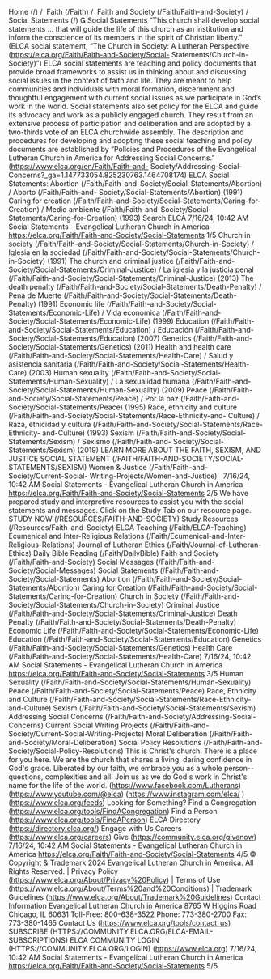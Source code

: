 Home (/) /  Faith (/Faith) /  Faith and Society (/Faith/Faith-and-Society) /  Social Statements
(/)

Social Statements
“This church shall develop social statements … that will guide the life of this church as an institution
and inform the conscience of its members in the spirit of Christian liberty.” (ELCA social statement,
“The Church in Society: A Lutheran Perspective (https://elca.org/Faith/Faith-and-Society/Social-
Statements/Church-in-Society)”)
ELCA social statements are teaching and policy documents that provide broad frameworks to assist
us in thinking about and discussing social issues in the context of faith and life. They are meant to
help communities and individuals with moral formation, discernment and thoughtful engagement with
current social issues as we participate in God’s work in the world. Social statements also set policy for
the ELCA and guide its advocacy and work as a publicly engaged church. They result from an
extensive process of participation and deliberation and are adopted by a two-thirds vote of an ELCA
churchwide assembly.
The description and procedures for developing and adopting these social teaching and policy
documents are established by “Policies and Procedures of the Evangelical Lutheran Church in
America for Addressing Social Concerns.” (https://www.elca.org/en/Faith/Faith-and-
Society/Addressing-Social-Concerns?_ga=1.147733054.825230763.1464708174)
ELCA Social Statements:
Abortion (/Faith/Faith-and-Society/Social-Statements/Abortion) / Aborto (/Faith/Faith-and-
Society/Social-Statements/Abortion) (1991)
Caring for creation (/Faith/Faith-and-Society/Social-Statements/Caring-for-Creation) / Medio
ambiente (/Faith/Faith-and-Society/Social-Statements/Caring-for-Creation) (1993)
Search ELCA
7/16/24, 10:42 AM
Social Statements - Evangelical Lutheran Church in America
https://elca.org/Faith/Faith-and-Society/Social-Statements
1/5
Church in society (/Faith/Faith-and-Society/Social-Statements/Church-in-Society) / Iglesia en la
sociedad (/Faith/Faith-and-Society/Social-Statements/Church-in-Society) (1991)
The church and criminal justice (/Faith/Faith-and-Society/Social-Statements/Criminal-Justice) / La
iglesia y la justicia penal (/Faith/Faith-and-Society/Social-Statements/Criminal-Justice) (2013)
The death penalty (/Faith/Faith-and-Society/Social-Statements/Death-Penalty) / Pena de Muerte
(/Faith/Faith-and-Society/Social-Statements/Death-Penalty) (1991)
Economic life (/Faith/Faith-and-Society/Social-Statements/Economic-Life) / Vida economica
(/Faith/Faith-and-Society/Social-Statements/Economic-Life) (1999)
Education (/Faith/Faith-and-Society/Social-Statements/Education) / Educación (/Faith/Faith-and-
Society/Social-Statements/Education) (2007)
Genetics (/Faith/Faith-and-Society/Social-Statements/Genetics) (2011)
Health and health care (/Faith/Faith-and-Society/Social-Statements/Health-Care) / Salud y
asistencia sanitaria (/Faith/Faith-and-Society/Social-Statements/Health-Care) (2003)
Human sexuality (/Faith/Faith-and-Society/Social-Statements/Human-Sexuality) / La sexualidad
humana (/Faith/Faith-and-Society/Social-Statements/Human-Sexuality) (2009)
Peace (/Faith/Faith-and-Society/Social-Statements/Peace) / Por la paz (/Faith/Faith-and-
Society/Social-Statements/Peace) (1995)
Race, ethnicity and culture (/Faith/Faith-and-Society/Social-Statements/Race-Ethnicity-and-
Culture) / Raza, etnicidad y cultura (/Faith/Faith-and-Society/Social-Statements/Race-Ethnicity-
and-Culture) (1993)
Sexism (/Faith/Faith-and-Society/Social-Statements/Sexism) / Sexismo (/Faith/Faith-and-
Society/Social-Statements/Sexism) (2019)
LEARN MORE ABOUT THE
FAITH, SEXISM, AND JUSTICE
SOCIAL STATEMENT (/FAITH/FAITH-AND-SOCIETY/SOCIAL-STATEMENTS/SEXISM)
Women & Justice (/Faith/Faith-and-Society/Current-Social-
Writing-Projects/Women-and-Justice)
 
7/16/24, 10:42 AM
Social Statements - Evangelical Lutheran Church in America
https://elca.org/Faith/Faith-and-Society/Social-Statements
2/5
We have prepared study
and interpretive resources
to assist you with the
social statements and
messages. Click on the Study
Tab on our resource page.
STUDY NOW (/RESOURCES/FAITH-AND-SOCIETY)
Study Resources (/Resources/Faith-and-Society)
ELCA Teaching (/Faith/ELCA-Teaching)
Ecumenical and Inter-Religious Relations (/Faith/Ecumenical-and-Inter-Religious-Relations)
Journal of Lutheran Ethics (/Faith/Journal-of-Lutheran-Ethics)
Daily Bible Reading (/Faith/DailyBible)
Faith and Society (/Faith/Faith-and-Society)
Social Messages (/Faith/Faith-and-Society/Social-Messages)
Social Statements (/Faith/Faith-and-Society/Social-Statements)
Abortion (/Faith/Faith-and-Society/Social-Statements/Abortion)
Caring for Creation (/Faith/Faith-and-Society/Social-Statements/Caring-for-Creation)
Church in Society (/Faith/Faith-and-Society/Social-Statements/Church-in-Society)
Criminal Justice (/Faith/Faith-and-Society/Social-Statements/Criminal-Justice)
Death Penalty (/Faith/Faith-and-Society/Social-Statements/Death-Penalty)
Economic Life (/Faith/Faith-and-Society/Social-Statements/Economic-Life)
Education (/Faith/Faith-and-Society/Social-Statements/Education)
Genetics (/Faith/Faith-and-Society/Social-Statements/Genetics)
Health Care (/Faith/Faith-and-Society/Social-Statements/Health-Care)
7/16/24, 10:42 AM
Social Statements - Evangelical Lutheran Church in America
https://elca.org/Faith/Faith-and-Society/Social-Statements
3/5
Human Sexuality (/Faith/Faith-and-Society/Social-Statements/Human-Sexuality)
Peace (/Faith/Faith-and-Society/Social-Statements/Peace)
Race, Ethnicity and Culture (/Faith/Faith-and-Society/Social-Statements/Race-Ethnicity-and-Culture)
Sexism (/Faith/Faith-and-Society/Social-Statements/Sexism)
Addressing Social Concerns (/Faith/Faith-and-Society/Addressing-Social-Concerns)
Current Social Writing Projects (/Faith/Faith-and-Society/Current-Social-Writing-Projects)
Moral Deliberation (/Faith/Faith-and-Society/Moral-Deliberation)
Social Policy Resolutions (/Faith/Faith-and-Society/Social-Policy-Resolutions)
This is Christ's church.
There is a place for you here.
We are the church that shares a living, daring confidence in God's grace. Liberated by our faith, we
embrace you as a whole person--questions, complexities and all. Join us as we do God's work in
Christ's name for the life of the world.
 (https://www.facebook.com/Lutherans)  
 (https://www.youtube.com/@elca)
 (https://www.instagram.com/elca/ )  
 (https://www.elca.org/feeds)
Looking for Something?
Find a Congregation (https://www.elca.org/tools/FindACongregation)
Find a Person (https://www.elca.org/tools/FindAPerson)
ELCA Directory (https://directory.elca.org/)
Engage with Us
Careers (https://www.elca.org/careers)
Give (https://community.elca.org/givenow)
7/16/24, 10:42 AM
Social Statements - Evangelical Lutheran Church in America
https://elca.org/Faith/Faith-and-Society/Social-Statements
4/5
© Copyright & Trademark 2024 Evangelical Lutheran Church in America. All Rights Reserved. |
Privacy Policy (https://www.elca.org/About/Privacy%20Policy) | Terms of Use
(https://www.elca.org/About/Terms%20and%20Conditions) | Trademark Guidelines
(https://www.elca.org/About/Trademark%20Guidelines)
Contact Information
Evangelical Lutheran Church in America
8765 W Higgins Road
Chicago, IL 60631
Toll-Free: 800-638-3522
Phone: 773-380-2700
Fax: 773-380-1465
Contact Us (https://www.elca.org/tools/contact_us)
SUBSCRIBE (HTTPS://COMMUNITY.ELCA.ORG/ELCA-EMAIL-SUBSCRIPTIONS)
ELCA COMMUNITY LOGIN (HTTPS://COMMUNITY.ELCA.ORG/LOGIN)
(https://www.elca.org)
7/16/24, 10:42 AM
Social Statements - Evangelical Lutheran Church in America
https://elca.org/Faith/Faith-and-Society/Social-Statements
5/5
